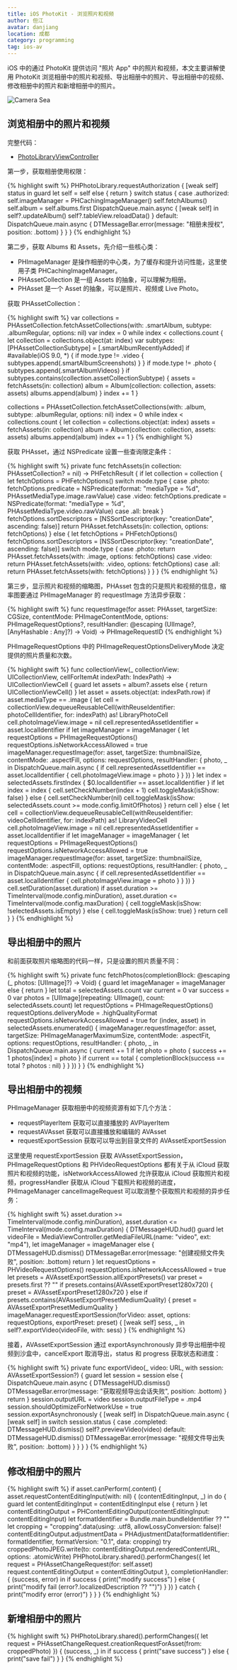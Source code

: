 ```yaml
---
title: iOS PhotoKit - 浏览照片和视频
author: 但江
avatar: danjiang
location: 成都
category: programming
tag: ios-av
---
```


iOS 中的通过 PhotoKit 提供访问 "照片 App" 中的照片和视频，本文主要讲解使用 PhotoKit 浏览相册中的照片和视频、导出相册中的照片、导出相册中的视频、修改相册中的照片和新增相册中的照片。

![Camera Sea](/images/camera-sea.jpg)

## 浏览相册中的照片和视频

完整代码：

* <em class="fab fa-github"></em> [PhotoLibraryViewController](https://github.com/danjiang/DTCamera/blob/master/DTCamera/iOS/Library/PhotoLibraryViewController.swift)

第一步，获取相册使用权限：

{% highlight swift %}
PHPhotoLibrary.requestAuthorization { [weak self] status in
    guard let self = self else { return }
    switch status {
    case .authorized:
        self.imageManager = PHCachingImageManager()
        self.fetchAlbums()
        self.album = self.albums.first
        DispatchQueue.main.async { [weak self] in
            self?.updateAlbum()
            self?.tableView.reloadData()
        }
    default:
        DispatchQueue.main.async {
            DTMessageBar.error(message: "相册未授权", position: .bottom)
        }
    }
}
{% endhighlight %}

第二步，获取 Albums 和 Assets，先介绍一些核心类：

* PHImageManager 是操作相册的中心类，为了缓存和提升访问性能，这里使用子类 PHCachingImageManager。
* PHAssetCollection 是一组 Assets 的抽象，可以理解为相册。
* PHAsset 是一个 Asset 的抽象，可以是照片、视频或 Live Photo。

获取 PHAssetCollection：

{% highlight swift %}
var collections = PHAssetCollection.fetchAssetCollections(with: .smartAlbum,
                                                          subtype: .albumRegular,
                                                          options: nil)
var index = 0
while index < collections.count {
    let collection = collections.object(at: index)
    var subtypes: [PHAssetCollectionSubtype] = [.smartAlbumRecentlyAdded]
    if #available(iOS 9.0, *) {
        if mode.type != .video {
            subtypes.append(.smartAlbumScreenshots)
        }
    }
    if mode.type != .photo {
        subtypes.append(.smartAlbumVideos)
    }
    if subtypes.contains(collection.assetCollectionSubtype) {
        assets = fetchAssets(in: collection)
        album = Album(collection: collection, assets: assets)
        albums.append(album)
    }
    index += 1
}

collections = PHAssetCollection.fetchAssetCollections(with: .album, subtype: .albumRegular, options: nil)
index = 0
while index < collections.count {
    let collection = collections.object(at: index)
    assets = fetchAssets(in: collection)
    album = Album(collection: collection, assets: assets)
    albums.append(album)
    index += 1
}
{% endhighlight %}

获取 PHAsset，通过 NSPredicate 设置一些查询限定条件：

{% highlight swift %}
private func fetchAssets(in collection: PHAssetCollection? = nil) -> PHFetchResult<PHAsset> {
    if let collection = collection {
        let fetchOptions = PHFetchOptions()
        switch mode.type {
        case .photo:
            fetchOptions.predicate = NSPredicate(format: "mediaType = %d", PHAssetMediaType.image.rawValue)
        case .video:
            fetchOptions.predicate = NSPredicate(format: "mediaType = %d", PHAssetMediaType.video.rawValue)
        case .all:
            break
        }
        fetchOptions.sortDescriptors = [NSSortDescriptor(key: "creationDate", ascending: false)]
        return PHAsset.fetchAssets(in: collection, options: fetchOptions)
    } else {
        let fetchOptions = PHFetchOptions()
        fetchOptions.sortDescriptors = [NSSortDescriptor(key: "creationDate", ascending: false)]
        switch mode.type {
        case .photo:
            return PHAsset.fetchAssets(with: .image, options: fetchOptions)
        case .video:
            return PHAsset.fetchAssets(with: .video, options: fetchOptions)
        case .all:
            return PHAsset.fetchAssets(with: fetchOptions)
        }
    }
}
{% endhighlight %}

第三步，显示照片和视频的缩略图，PHAsset 包含的只是照片和视频的信息，缩率图要通过 PHImageManager 的 requestImage 方法异步获取：

{% highlight swift %}
func requestImage(for asset: PHAsset, targetSize: CGSize, contentMode: PHImageContentMode, options: PHImageRequestOptions?, resultHandler: @escaping (UIImage?, [AnyHashable : Any]?) -> Void) -> PHImageRequestID
{% endhighlight %}

PHImageRequestOptions 中的 PHImageRequestOptionsDeliveryMode 决定提供的照片质量和次数。

{% highlight swift %}
func collectionView(_ collectionView: UICollectionView, cellForItemAt indexPath: IndexPath) -> UICollectionViewCell {
    guard let assets = album?.assets else { return UICollectionViewCell() }
    let asset = assets.object(at: indexPath.row)
    if asset.mediaType == .image {
        let cell = collectionView.dequeueReusableCell(withReuseIdentifier: photoCellIdentifier, for: indexPath) as! LibraryPhotoCell
        cell.photoImageView.image = nil
        cell.representedAssetIdentifier = asset.localIdentifier
        if let imageManager = imageManager {
            let requestOptions = PHImageRequestOptions()
            requestOptions.isNetworkAccessAllowed = true
            imageManager.requestImage(for: asset,
                                      targetSize: thumbnailSize,
                                      contentMode: .aspectFill,
                                      options: requestOptions,
                                      resultHandler: { photo, _ in
                                        DispatchQueue.main.async {
                                            if cell.representedAssetIdentifier == asset.localIdentifier {
                                                cell.photoImageView.image = photo
                                            }
                                        }
            })
        }
        let index = selectedAssets.firstIndex { $0.localIdentifier == asset.localIdentifier }
        if let index = index {
            cell.setCheckNumber(index + 1)
            cell.toggleMask(isShow: false)
        } else {
            cell.setCheckNumber(nil)
            cell.toggleMask(isShow: selectedAssets.count >= mode.config.limitOfPhotos)
        }
        return cell
    } else {
        let cell = collectionView.dequeueReusableCell(withReuseIdentifier: videoCellIdentifier, for: indexPath) as! LibraryVideoCell
        cell.photoImageView.image = nil
        cell.representedAssetIdentifier = asset.localIdentifier
        if let imageManager = imageManager {
            let requestOptions = PHImageRequestOptions()
            requestOptions.isNetworkAccessAllowed = true
            imageManager.requestImage(for: asset,
                                      targetSize: thumbnailSize,
                                      contentMode: .aspectFill,
                                      options: requestOptions,
                                      resultHandler: { photo, _ in
                                        DispatchQueue.main.async {
                                            if cell.representedAssetIdentifier == asset.localIdentifier {
                                                cell.photoImageView.image = photo
                                            }
                                        }
            })
        }
        cell.setDuration(asset.duration)
        if asset.duration >= TimeInterval(mode.config.minDuration),
            asset.duration <= TimeInterval(mode.config.maxDuration) {
            cell.toggleMask(isShow: !selectedAssets.isEmpty)
        } else {
            cell.toggleMask(isShow: true)
        }
        return cell
    }
}
{% endhighlight %}

## 导出相册中的照片

和前面获取照片缩略图的代码一样，只是设置的照片质量不同：

{% highlight swift %}
private func fetchPhotos(completionBlock: @escaping (_ photos: [UIImage]?) -> Void) {
    guard let imageManager = imageManager else { return }
    let total = selectedAssets.count
    var current = 0
    var success = 0
    var photos = [UIImage](repeating: UIImage(), count: selectedAssets.count)
    let requestOptions = PHImageRequestOptions()
    requestOptions.deliveryMode = .highQualityFormat
    requestOptions.isNetworkAccessAllowed = true
    for (index, asset) in selectedAssets.enumerated() {
        imageManager.requestImage(for: asset,
                                  targetSize: PHImageManagerMaximumSize,
                                  contentMode: .aspectFit,
                                  options: requestOptions,
                                  resultHandler: { photo, _ in
                                    DispatchQueue.main.async {
                                        current += 1
                                        if let photo = photo {
                                            success += 1
                                            photos[index] = photo
                                        }
                                        if current == total {
                                            completionBlock(success == total ? photos : nil)
                                        }
                                    }
        })
    }
}
{% endhighlight %}

## 导出相册中的视频

PHImageManager 获取相册中的视频资源有如下几个方法：

* requestPlayerItem 获取可以直接播放的 AVPlayerItem
* requestAVAsset 获取可以直接播放和编辑的 AVAsset
* requestExportSession 获取可以导出到目录文件的 AVAssetExportSession

这里使用 requestExportSession 获取 AVAssetExportSession，PHImageRequestOptions 和 PHVideoRequestOptions 都有关于从 iCloud 获取照片和视频的功能，isNetworkAccessAllowed 允许获取从 iCloud 获取照片和视频，progressHandler 获取从 iCloud 下载照片和视频的进度，PHImageManager cancelImageRequest 可以取消整个获取照片和视频的异步任务：

{% highlight swift %}
asset.duration >= TimeInterval(mode.config.minDuration),
asset.duration <= TimeInterval(mode.config.maxDuration) {
DTMessageHUD.hud()
guard let videoFile = MediaViewController.getMediaFileURL(name: "video", ext: "mp4"),
    let imageManager = imageManager else {
        DTMessageHUD.dismiss()
        DTMessageBar.error(message: "创建视频文件失败", position: .bottom)
        return
}
let requestOptions = PHVideoRequestOptions()
requestOptions.isNetworkAccessAllowed = true
let presets = AVAssetExportSession.allExportPresets()
var preset = presets.first ?? ""
if presets.contains(AVAssetExportPreset1280x720) {
    preset = AVAssetExportPreset1280x720
} else if presets.contains(AVAssetExportPresetMediumQuality) {
    preset = AVAssetExportPresetMediumQuality
}
imageManager.requestExportSession(forVideo: asset, options: requestOptions,
                                  exportPreset: preset) { [weak self] sess, _ in
                                    self?.exportVideo(videoFile, with: sess)
}
{% endhighlight %}

接着，AVAssetExportSession 通过 exportAsynchronously 异步导出相册中视频到沙盒中，cancelExport 取消导出，status 和 progress 获取状态和进度：

{% highlight swift %}
private func exportVideo(_ video: URL, with session: AVAssetExportSession?) {
    guard let session = session else {
        DispatchQueue.main.async {
            DTMessageHUD.dismiss()
            DTMessageBar.error(message: "获取视频导出会话失败", position: .bottom)
        }
        return
    }
    session.outputURL = video
    session.outputFileType = .mp4
    session.shouldOptimizeForNetworkUse = true
    session.exportAsynchronously { [weak self] in
        DispatchQueue.main.async { [weak self] in
            switch session.status {
            case .completed:
                DTMessageHUD.dismiss()
                self?.previewVideo(video)
            default:
                DTMessageHUD.dismiss()
                DTMessageBar.error(message: "视频文件导出失败", position: .bottom)
            }
        }
    }
}
{% endhighlight %}

## 修改相册中的照片

{% highlight swift %}
if asset.canPerform(.content) {
    asset.requestContentEditingInput(with: nil) { (contentEditingInput, _) in
        do {
            guard let contentEditingInput = contentEditingInput else { return }
            let contentEditingOutput = PHContentEditingOutput(contentEditingInput: contentEditingInput)
            let formatIdentifier = Bundle.main.bundleIdentifier ?? ""
            let cropping = "cropping".data(using: .utf8, allowLossyConversion: false)!
            contentEditingOutput.adjustmentData = PHAdjustmentData(formatIdentifier: formatIdentifier,
                                                                   formatVersion: "0.1",
                                                                   data: cropping)
            try croppedPhotoJPEG.write(to: contentEditingOutput.renderedContentURL,
                                       options: .atomicWrite)
            PHPhotoLibrary.shared().performChanges({
                let request = PHAssetChangeRequest(for: self.asset)
                request.contentEditingOutput = contentEditingOutput
            }, completionHandler: { (success, error) in
                if success {
                    print("modify success")
                } else {
                    print("modify fail \(error?.localizedDescription ?? "")")
                }
            })
        } catch {
            print("modify error \(error)")
        }
    }
}
{% endhighlight %}

## 新增相册中的照片

{% highlight swift %}
PHPhotoLibrary.shared().performChanges({
    let request = PHAssetChangeRequest.creationRequestForAsset(from: croppedPhoto)
}) { (success, _) in
    if success {
        print("save success")
    } else {
        print("save fail")
    }
}
{% endhighlight %}


